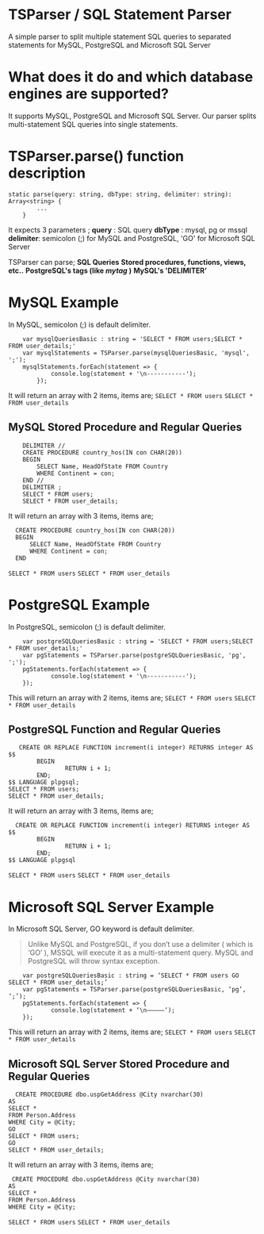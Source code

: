 # TSParser / SQL Statement Parser
A simple parser to split multiple statement SQL queries to separated statements for MySQL, PostgreSQL and Microsoft SQL Server

# What does it do and which database engines are supported?
It supports MySQL, PostgreSQL and Microsoft SQL Server. Our parser splits multi-statement SQL queries into single statements.

# TSParser.parse() function description
```
static parse(query: string, dbType: string, delimiter: string): Array<string> {
        ...
    }
```

It expects 3 parameters ;
	**query** : SQL query
        **dbType** : mysql, pg or mssql
        **delimiter**: semicolon (;) for MySQL and PostgreSQL, 'GO' for Microsoft SQL Server

TSParser can parse;
        **SQL Queries**
        **Stored procedures, functions, views, etc..**
        **PostgreSQL's tags (like $mytag$ )**
        **MySQL's 'DELIMITER’**

# MySQL Example
In MySQL, semicolon (;) is default delimiter.
```
    var mysqlQueriesBasic : string = 'SELECT * FROM users;SELECT * FROM user_details;'
    var mysqlStatements = TSParser.parse(mysqlQueriesBasic, 'mysql', ';');
    mysqlStatements.forEach(statement => {
            console.log(statement + '\n-----------');
        });
```

It will return an array with 2 items, items are; 
`SELECT * FROM users`
`SELECT * FROM user_details`

## MySQL Stored Procedure and Regular Queries
```
    DELIMITER //
    CREATE PROCEDURE country_hos(IN con CHAR(20))
    BEGIN
        SELECT Name, HeadOfState FROM Country
        WHERE Continent = con;
    END //
    DELIMITER ;
    SELECT * FROM users;
    SELECT * FROM user_details;
```

It will return an array with 3 items, items are; 

```
  CREATE PROCEDURE country_hos(IN con CHAR(20))
  BEGIN
      SELECT Name, HeadOfState FROM Country
      WHERE Continent = con;
  END
```
`SELECT * FROM users`
`SELECT * FROM user_details`

# PostgreSQL Example
In PostgreSQL, semicolon (;) is default delimiter.

```
    var postgreSQLQueriesBasic : string = 'SELECT * FROM users;SELECT * FROM user_details;'
    var pgStatements = TSParser.parse(postgreSQLQueriesBasic, 'pg', ';');
    pgStatements.forEach(statement => {
            console.log(statement + '\n-----------');
    });
```

This will return an array with 2 items, items are; 
`SELECT * FROM users`
`SELECT * FROM user_details`

## PostgreSQL Function and Regular Queries
```
   CREATE OR REPLACE FUNCTION increment(i integer) RETURNS integer AS $$
        BEGIN
                RETURN i + 1;
        END;
$$ LANGUAGE plpgsql;
SELECT * FROM users;
SELECT * FROM user_details;
```

It will return an array with 3 items, items are; 

```
  CREATE OR REPLACE FUNCTION increment(i integer) RETURNS integer AS $$
        BEGIN
                RETURN i + 1;
        END;
$$ LANGUAGE plpgsql
```
`SELECT * FROM users`
`SELECT * FROM user_details`

# Microsoft SQL Server Example
In Microsoft SQL Server, GO keyword is default delimiter.  

> Unlike MySQL and PostgreSQL, if you don’t use a delimiter ( which is ‘GO’ ), MSSQL will execute it as a multi-statement query. MySQL and PostgreSQL will throw syntax exception.   

```
    var postgreSQLQueriesBasic : string = ‘SELECT * FROM users GO SELECT * FROM user_details;’
    var pgStatements = TSParser.parse(postgreSQLQueriesBasic, ‘pg’, ‘;’);
    pgStatements.forEach(statement => {
            console.log(statement + ‘\n—————‘);
    });
```

This will return an array with 2 items, items are; 
`SELECT * FROM users`
`SELECT * FROM user_details`

##  Microsoft SQL Server Stored Procedure and Regular Queries
```
  CREATE PROCEDURE dbo.uspGetAddress @City nvarchar(30)
AS
SELECT * 
FROM Person.Address
WHERE City = @City;
GO
SELECT * FROM users;
GO
SELECT * FROM user_details;
```

It will return an array with 3 items, items are; 

```
 CREATE PROCEDURE dbo.uspGetAddress @City nvarchar(30)
AS
SELECT * 
FROM Person.Address
WHERE City = @City;
```
`SELECT * FROM users`
`SELECT * FROM user_details`
